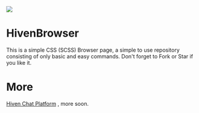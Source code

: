 <img src="https://alfred.is-inside.me/vo6hL3qD.png">

# HivenBrowser
This is a simple CSS (SCSS) Browser page, a simple to use repository consisting of only basic and easy commands. Don't forget to Fork or Star if you like it.
# More
<a href="https://hiven.io">Hiven Chat Platform</a> , more soon.

